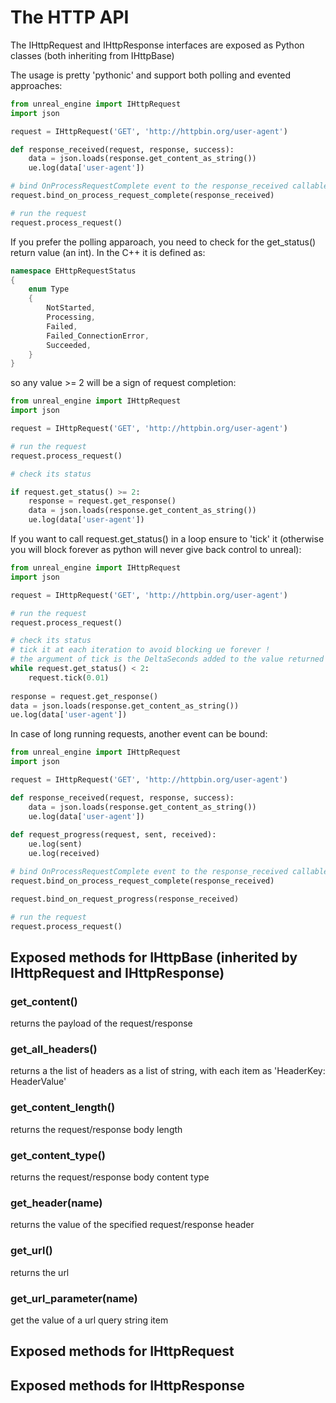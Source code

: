 The HTTP API
=

The IHttpRequest and IHttpResponse interfaces are exposed as Python classes (both inheriting from IHttpBase)

The usage is pretty 'pythonic' and support both polling and evented approaches:

```python
from unreal_engine import IHttpRequest
import json

request = IHttpRequest('GET', 'http://httpbin.org/user-agent')

def response_received(request, response, success):
    data = json.loads(response.get_content_as_string())
    ue.log(data['user-agent'])

# bind OnProcessRequestComplete event to the response_received callable
request.bind_on_process_request_complete(response_received)

# run the request
request.process_request()
```

If you prefer the polling apparoach, you need to check for the get_status() return value (an int). In the C++ it is defined as:

```c++
namespace EHttpRequestStatus
{
    enum Type
    {
        NotStarted,
        Processing,
        Failed,
        Failed_ConnectionError,
        Succeeded,
    }
}
```

so any value >= 2 will be a sign of request completion:

```python
from unreal_engine import IHttpRequest
import json

request = IHttpRequest('GET', 'http://httpbin.org/user-agent')

# run the request
request.process_request()

# check its status

if request.get_status() >= 2:
    response = request.get_response()
    data = json.loads(response.get_content_as_string())
    ue.log(data['user-agent'])
```

If you want to call request.get_status() in a loop  ensure to 'tick' it (otherwise you will block forever as python will never give back control to unreal):

```python
from unreal_engine import IHttpRequest
import json

request = IHttpRequest('GET', 'http://httpbin.org/user-agent')

# run the request
request.process_request()

# check its status
# tick it at each iteration to avoid blocking ue forever !
# the argument of tick is the DeltaSeconds added to the value returned by get_elapsed_time()
while request.get_status() < 2:
    request.tick(0.01)
    
response = request.get_response()
data = json.loads(response.get_content_as_string())
ue.log(data['user-agent'])
```

In case of long running requests, another event can be bound:

```python
from unreal_engine import IHttpRequest
import json

request = IHttpRequest('GET', 'http://httpbin.org/user-agent')

def response_received(request, response, success):
    data = json.loads(response.get_content_as_string())
    ue.log(data['user-agent'])
    
def request_progress(request, sent, received):
    ue.log(sent)
    ue.log(received)

# bind OnProcessRequestComplete event to the response_received callable
request.bind_on_process_request_complete(response_received)

request.bind_on_request_progress(response_received)

# run the request
request.process_request()
```

Exposed methods for IHttpBase (inherited by IHttpRequest and IHttpResponse)
-


### get_content()

returns the payload of the request/response

### get_all_headers()

returns a the list of headers as a list of string, with each item as 'HeaderKey: HeaderValue'

### get_content_length()

returns the request/response body length

### get_content_type()

returns the request/response body content type

### get_header(name)

returns the value of the specified request/response header

### get_url()

returns the url

### get_url_parameter(name)

get the value of a url query string item


Exposed methods for IHttpRequest
-

Exposed methods for IHttpResponse
-
